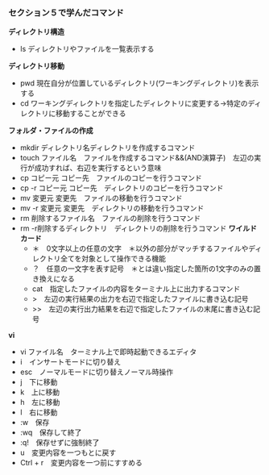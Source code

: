 ### セクション５で学んだコマンド
**ディレクトリ構造**
  - ls ディレクトリやファイルを一覧表示する

**ディレクトリ移動**
  - pwd 現在自分が位置しているディレクトリ(ワーキングディレクトリ)を表示する
  - cd ワーキングディレクトリを指定したディレクトリに変更する→特定のディレクトリに移動することができる

**フォルダ・ファイルの作成**
- mkdir ディレクトリ名ディレクトリを作成するコマンド
- touch ファイル名　ファイルを作成するコマンド&&(AND演算子)　左辺の実行が成功すれば、右辺を実行するという意味
- cp コピー元 コピー先　ファイルのコピーを行うコマンド
- cp -r コピー元 コピー先　ディレクトリのコピーを行うコマンド
- mv 変更元 変更先　ファイルの移動を行うコマンド
- mv -r 変更元 変更先　ディレクトリの移動を行うコマンド
- rm 削除するファイル名　ファイルの削除を行うコマンド
- rm -r削除するディレクトリ　ディレクトリの削除を行うコマンド
 **ワイルドカード**
  - ＊　0文字以上の任意の文字　＊以外の部分がマッチするファイルやディレクトリ全てを対象として操作できる機能
  - ？　任意の一文字を表す記号　＊とは違い指定した箇所の1文字のみの置き換えになる
  - cat　指定したファイルの内容をターミナル上に出力するコマンド
  - \>　左辺の実行結果の出力を右辺で指定したファイルに書き込む記号
  - \>>　左辺の実行出力結果を右辺で指定したファイルの末尾に書き込む記号

**vi**  
- vi ファイル名　ターミナル上で即時起動できるエディタ
- i　インサートモードに切り替え
- esc　ノーマルモードに切り替えノーマル時操作
- j　下に移動
- k　上に移動
- h　左に移動
- l　右に移動
- :w　保存
- :wq　保存して終了
- :q!　保存せずに強制終了
- u　変更内容を一つもとに戻す
- Ctrl + r　変更内容を一つ前にすすめる

